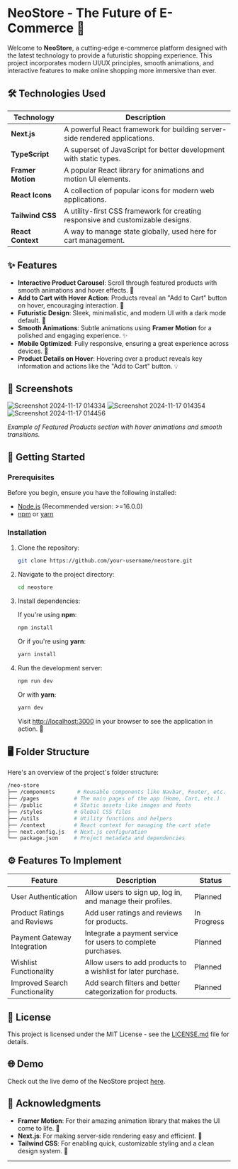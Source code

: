 
# NeoStore - The Future of E-Commerce 🚀

Welcome to **NeoStore**, a cutting-edge e-commerce platform designed with the latest technology to provide a futuristic shopping experience. This project incorporates modern UI/UX principles, smooth animations, and interactive features to make online shopping more immersive than ever.

## 🛠️ Technologies Used

| Technology      | Description                                                                 |
|-----------------|-----------------------------------------------------------------------------|
| **Next.js**     | A powerful React framework for building server-side rendered applications. |
| **TypeScript**  | A superset of JavaScript for better development with static types.          |
| **Framer Motion** | A popular React library for animations and motion UI elements.             |
| **React Icons** | A collection of popular icons for modern web applications.                  |
| **Tailwind CSS**| A utility-first CSS framework for creating responsive and customizable designs. |
| **React Context** | A way to manage state globally, used here for cart management.            |

## ✨ Features

- **Interactive Product Carousel**: Scroll through featured products with smooth animations and hover effects. 📸
- **Add to Cart with Hover Action**: Products reveal an "Add to Cart" button on hover, encouraging interaction. 🛒
- **Futuristic Design**: Sleek, minimalistic, and modern UI with a dark mode default. 🌙
- **Smooth Animations**: Subtle animations using **Framer Motion** for a polished and engaging experience. ✨
- **Mobile Optimized**: Fully responsive, ensuring a great experience across devices. 📱
- **Product Details on Hover**: Hovering over a product reveals key information and actions like the "Add to Cart" button. 💡

## 📸 Screenshots

![Screenshot 2024-11-17 014334](https://github.com/user-attachments/assets/1ebb17cc-3fbb-4696-81e2-adda6b0614cc)
![Screenshot 2024-11-17 014354](https://github.com/user-attachments/assets/25ef9a79-69f1-4413-b2e1-d4e61c8ef901)
![Screenshot 2024-11-17 014456](https://github.com/user-attachments/assets/f5dd126e-373b-4cb9-a170-99754caeb6f5)



*Example of Featured Products section with hover animations and smooth transitions.*

## 🚀 Getting Started

### Prerequisites

Before you begin, ensure you have the following installed:

- [Node.js](https://nodejs.org/) (Recommended version: >=16.0.0)
- [npm](https://www.npmjs.com/) or [yarn](https://yarnpkg.com/)

### Installation

1. Clone the repository:

   ```bash
   git clone https://github.com/your-username/neostore.git
   ```

2. Navigate to the project directory:

   ```bash
   cd neostore
   ```

3. Install dependencies:

   If you're using **npm**:

   ```bash
   npm install
   ```

   Or if you're using **yarn**:

   ```bash
   yarn install
   ```

4. Run the development server:

   ```bash
   npm run dev
   ```

   Or with **yarn**:

   ```bash
   yarn dev
   ```

   Visit [http://localhost:3000](http://localhost:3000) in your browser to see the application in action. 🎉

## 🖥️ Folder Structure

Here's an overview of the project's folder structure:

```bash
/neo-store
├── /components       # Reusable components like Navbar, Footer, etc.
├── /pages           # The main pages of the app (Home, Cart, etc.)
├── /public          # Static assets like images and fonts
├── /styles          # Global CSS files
├── /utils           # Utility functions and helpers
├── /context         # React context for managing the cart state
├── next.config.js   # Next.js configuration
└── package.json     # Project metadata and dependencies
```

## ⚙️ Features To Implement

| Feature                       | Description                                                           | Status  |
|-------------------------------|-----------------------------------------------------------------------|---------|
| User Authentication            | Allow users to sign up, log in, and manage their profiles.            | Planned |
| Product Ratings and Reviews    | Add user ratings and reviews for products.                            | In Progress |
| Payment Gateway Integration    | Integrate a payment service for users to complete purchases.          | Planned |
| Wishlist Functionality         | Allow users to add products to a wishlist for later purchase.         | Planned |
| Improved Search Functionality  | Add search filters and better categorization for products.            | Planned |

## 📝 License

This project is licensed under the MIT License - see the [LICENSE.md](LICENSE.md) file for details.

## 🌐 Demo

Check out the live demo of the NeoStore project [here](https://neostore-swart.vercel.app/).

## 🎉 Acknowledgments

- **Framer Motion**: For their amazing animation library that makes the UI come to life. 🌟
- **Next.js**: For making server-side rendering easy and efficient. 🚀
- **Tailwind CSS**: For enabling quick, customizable styling and a clean design system. 🎨

---
